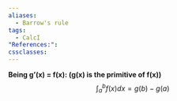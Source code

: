 ```yaml
---
aliases:
  - Barrow's rule
tags:
  - CalcI
"References:": 
cssclasses:
---
```

**Being g’(x) = f(x): (g(x) is the primitive of f(x))**
$$
\int_a^b f(x) dx = g(b) - g(a)
$$

